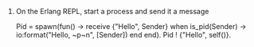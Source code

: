 
1) On the Erlang REPL, start a process and send it a message


    Pid = spawn(fun() -> receive {"Hello", Sender} when is_pid(Sender) -> io:format("Hello, ~p~n", [Sender]) end end).
    Pid ! {"Hello", self()}.

